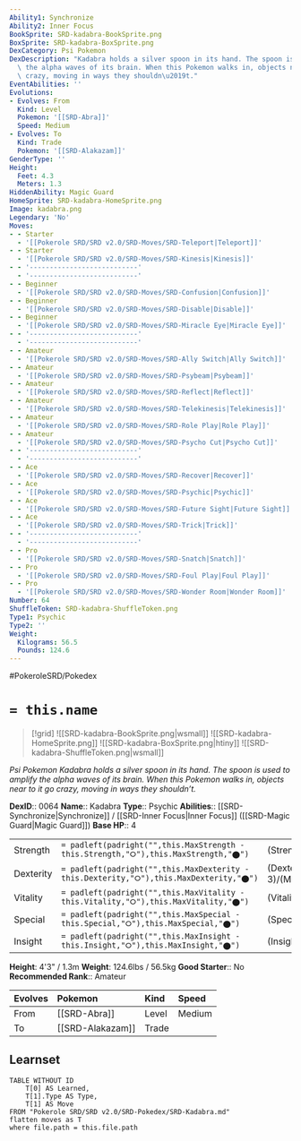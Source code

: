 ```yaml
---
Ability1: Synchronize
Ability2: Inner Focus
BookSprite: SRD-kadabra-BookSprite.png
BoxSprite: SRD-kadabra-BoxSprite.png
DexCategory: Psi Pokemon
DexDescription: "Kadabra holds a silver spoon in its hand. The spoon is used to amplify\
  \ the alpha waves of its brain. When this Pokemon walks in, objects near to it go\
  \ crazy, moving in ways they shouldn\u2019t."
EventAbilities: ''
Evolutions:
- Evolves: From
  Kind: Level
  Pokemon: '[[SRD-Abra]]'
  Speed: Medium
- Evolves: To
  Kind: Trade
  Pokemon: '[[SRD-Alakazam]]'
GenderType: ''
Height:
  Feet: 4.3
  Meters: 1.3
HiddenAbility: Magic Guard
HomeSprite: SRD-kadabra-HomeSprite.png
Image: kadabra.png
Legendary: 'No'
Moves:
- - Starter
  - '[[Pokerole SRD/SRD v2.0/SRD-Moves/SRD-Teleport|Teleport]]'
- - Starter
  - '[[Pokerole SRD/SRD v2.0/SRD-Moves/SRD-Kinesis|Kinesis]]'
- - '---------------------------'
  - '---------------------------'
- - Beginner
  - '[[Pokerole SRD/SRD v2.0/SRD-Moves/SRD-Confusion|Confusion]]'
- - Beginner
  - '[[Pokerole SRD/SRD v2.0/SRD-Moves/SRD-Disable|Disable]]'
- - Beginner
  - '[[Pokerole SRD/SRD v2.0/SRD-Moves/SRD-Miracle Eye|Miracle Eye]]'
- - '---------------------------'
  - '---------------------------'
- - Amateur
  - '[[Pokerole SRD/SRD v2.0/SRD-Moves/SRD-Ally Switch|Ally Switch]]'
- - Amateur
  - '[[Pokerole SRD/SRD v2.0/SRD-Moves/SRD-Psybeam|Psybeam]]'
- - Amateur
  - '[[Pokerole SRD/SRD v2.0/SRD-Moves/SRD-Reflect|Reflect]]'
- - Amateur
  - '[[Pokerole SRD/SRD v2.0/SRD-Moves/SRD-Telekinesis|Telekinesis]]'
- - Amateur
  - '[[Pokerole SRD/SRD v2.0/SRD-Moves/SRD-Role Play|Role Play]]'
- - Amateur
  - '[[Pokerole SRD/SRD v2.0/SRD-Moves/SRD-Psycho Cut|Psycho Cut]]'
- - '---------------------------'
  - '---------------------------'
- - Ace
  - '[[Pokerole SRD/SRD v2.0/SRD-Moves/SRD-Recover|Recover]]'
- - Ace
  - '[[Pokerole SRD/SRD v2.0/SRD-Moves/SRD-Psychic|Psychic]]'
- - Ace
  - '[[Pokerole SRD/SRD v2.0/SRD-Moves/SRD-Future Sight|Future Sight]]'
- - Ace
  - '[[Pokerole SRD/SRD v2.0/SRD-Moves/SRD-Trick|Trick]]'
- - '---------------------------'
  - '---------------------------'
- - Pro
  - '[[Pokerole SRD/SRD v2.0/SRD-Moves/SRD-Snatch|Snatch]]'
- - Pro
  - '[[Pokerole SRD/SRD v2.0/SRD-Moves/SRD-Foul Play|Foul Play]]'
- - Pro
  - '[[Pokerole SRD/SRD v2.0/SRD-Moves/SRD-Wonder Room|Wonder Room]]'
Number: 64
ShuffleToken: SRD-kadabra-ShuffleToken.png
Type1: Psychic
Type2: ''
Weight:
  Kilograms: 56.5
  Pounds: 124.6
---
```


#PokeroleSRD/Pokedex

# `= this.name`

> [!grid]
> ![[SRD-kadabra-BookSprite.png|wsmall]]
> ![[SRD-kadabra-HomeSprite.png]]
> ![[SRD-kadabra-BoxSprite.png|htiny]]
> ![[SRD-kadabra-ShuffleToken.png|wsmall]]


*Psi Pokemon*
*Kadabra holds a silver spoon in its hand. The spoon is used to amplify the alpha waves of its brain. When this Pokemon walks in, objects near to it go crazy, moving in ways they shouldn’t.*

**DexID**:: 0064
**Name**:: Kadabra
**Type**:: Psychic
**Abilities**:: [[SRD-Synchronize|Synchronize]] / [[SRD-Inner Focus|Inner Focus]] ([[SRD-Magic Guard|Magic Guard]])
**Base HP**:: 4

|           |                                                                                        |                                          |
| --------- | -------------------------------------------------------------------------------------- | ---------------------------------------- |
| Strength  | `= padleft(padright("",this.MaxStrength - this.Strength,"⭘"),this.MaxStrength,"⬤")`    | (Strength::1)/(MaxStrength::3)   |
| Dexterity | `= padleft(padright("",this.MaxDexterity - this.Dexterity,"⭘"),this.MaxDexterity,"⬤")` | (Dexterity:: 3)/(MaxDexterity::6) |
| Vitality  | `= padleft(padright("",this.MaxVitality - this.Vitality,"⭘"),this.MaxVitality,"⬤")`    | (Vitality::1)/(MaxVitality::3)   |
| Special   | `= padleft(padright("",this.MaxSpecial - this.Special,"⭘"),this.MaxSpecial,"⬤")`       | (Special::3)/(MaxSpecial::7)     |
| Insight   | `= padleft(padright("",this.MaxInsight - this.Insight,"⭘"),this.MaxInsight,"⬤")`       | (Insight::2)/(MaxInsight::5)     |

**Height**: 4'3" / 1.3m
**Weight**: 124.6lbs / 56.5kg
**Good Starter**:: No
**Recommended Rank**:: Amateur

| Evolves   | Pokemon          | Kind   | Speed   |
|:----------|:-----------------|:-------|:--------|
| From      | [[SRD-Abra]]     | Level  | Medium  |
| To        | [[SRD-Alakazam]] | Trade  |         |

## Learnset

```dataview
TABLE WITHOUT ID
    T[0] AS Learned,
    T[1].Type AS Type,
    T[1] AS Move
FROM "Pokerole SRD/SRD v2.0/SRD-Pokedex/SRD-Kadabra.md"
flatten moves as T
where file.path = this.file.path
```
